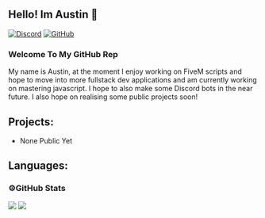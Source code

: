 ## Hello! Im Austin 👋
[![Discord](https://img.shields.io/badge/Discord-%235865F2.svg?style=for-the-badge&logo=discord&logoColor=white)](https://discord.gg/NVhMrrVhxU) [![GitHub](https://img.shields.io/badge/github-%23121011.svg?style=for-the-badge&logo=github&logoColor=white)](https://github.com/xAustinn)

### Welcome To My GitHub Rep

My name is Austin, at the moment I enjoy working on FiveM scripts and hope to move into more fullstack dev applications and am currently working on mastering javascript. I hope 
to also make some Discord bots in the near future. I also hope on realising some public projects soon!

## Projects:
- None Public Yet

## Languages:
<!--
**xAustinn/xAustinn** is a ✨ _special_ ✨ repository because its `README.md` (this file) appears on your GitHub profile.

Here are some ideas to get you started:

- 🔭 I’m currently working on ...
- 🌱 I’m currently learning ...
- 👯 I’m looking to collaborate on ...
- 🤔 I’m looking for help with ...
- 💬 Ask me about ...
- 📫 How to reach me: ...
- 😄 Pronouns: ...
- ⚡ Fun fact: ...
-->

### ⚙️GitHub Stats
<picture>
  <img allign="center" src="https://streak-stats.demolab.com/?user=DenverCoder1">
  <img allign="left" src="https://github-readme-stats-orcin-alpha.vercel.app/api/?username=xAustinn&show_icons=true&border-radius=10&size_weight=0.5&count_weight=0.5&rank_icon=github" />
</picture>
